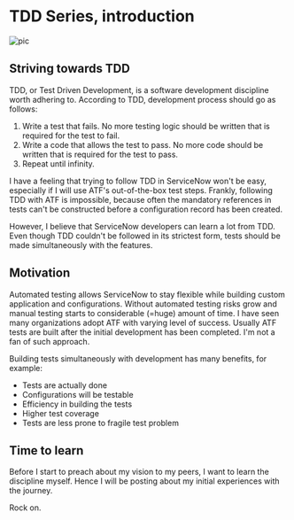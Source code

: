 # TDD Series, introduction
![pic](https://source.unsplash.com/81rOS-jYoJ8/800x500)

## Striving towards TDD

TDD, or Test Driven Development, is a software development discipline worth adhering to. According to TDD, development process should go as follows: 

1. Write a test that fails. No more testing logic should be written that is required for the test to fail.
2. Write a code that allows the test to pass. No more code should be written that is required for the test to pass.
3. Repeat until infinity.

I have a feeling that trying to follow TDD in ServiceNow won't be easy, especially if I will use ATF's out-of-the-box test steps. Frankly, following TDD with ATF is impossible, because often the mandatory references in tests can't be constructed before a configuration record has been created.

However, I believe that ServiceNow developers can learn a lot from TDD. Even though TDD couldn't be followed in its strictest form, tests should be made simultaneously with the features.

## Motivation

Automated testing allows ServiceNow to stay flexible while building custom application and configurations. Without automated testing risks grow and manual testing starts to considerable (=huge) amount of time. I have seen many organizations adopt ATF with varying level of success. Usually ATF tests are built after the initial development has been completed. I'm not a fan of such approach.

Building tests simultaneously with development has many benefits, for example:
* Tests are actually done
* Configurations will be testable
* Efficiency in building the tests
* Higher test coverage
* Tests are less prone to fragile test problem

## Time to learn

Before I start to preach about my vision to my peers, I want to learn the discipline myself. Hence I will be posting about my initial experiences with the journey. 

Rock on.